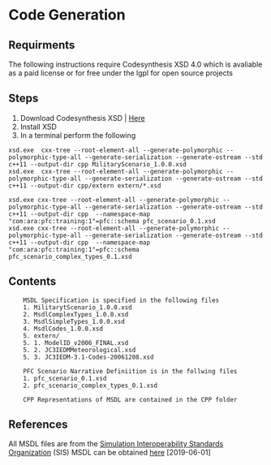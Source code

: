 # Code Generation

## Requirments
The following instructions require Codesynthesis XSD 4.0 which is avaliable as a paid license or for free under the lgpl for open source projects

## Steps

 1. Download Codesynthesis XSD | [Here](https://www.codesynthesis.com/products/xsd/])
 1. Install XSD
 1. In a terminal perform the following
 ```shell
xsd.exe  cxx-tree --root-element-all --generate-polymorphic --polymorphic-type-all --generate-serialization --generate-ostream --std c++11 --output-dir cpp MilitaryScenario_1.0.0.xsd
xsd.exe  cxx-tree --root-element-all --generate-polymorphic --polymorphic-type-all --generate-serialization --generate-ostream --std c++11 --output-dir cpp/extern extern/*.xsd

xsd.exe cxx-tree --root-element-all --generate-polymorphic --polymorphic-type-all --generate-serialization --generate-ostream --std c++11 --output-dir cpp  --namespace-map "com:ara:pfc:training:1"=pfc::schema pfc_scenario_0.1.xsd
xsd.exe cxx-tree --root-element-all --generate-polymorphic --polymorphic-type-all --generate-serialization --generate-ostream --std c++11 --output-dir cpp  --namespace-map "com:ara:pfc:training:1"=pfc::schema pfc_scenario_complex_types_0.1.xsd
```

## Contents
        MSDL Specification is specified in the following files
        1. MilitarytScenario_1.0.0.xsd
        2. MsdlComplexTypes_1.0.0.xsd
        3. MsdlSimpleTypes_1.0.0.xsd
        4. MsdlCodes_1.0.0.xsd
        5. extern/
        5. 1. ModelID_v2006_FINAL.xsd
        5. 2. JC3IEDMMeteorological.xsd
        5. 3. JC3IEDM-3.1-Codes-20061208.xsd

        PFC Scenario Narrative Definiition is in the follwing files
        1. pfc_scenario_0.1.xsd
        2. pfc_scenario_complex_types_0.1.xsd

        CPP Representations of MSDL are contained in the CPP folder

## References
All MSDL files are from the [Simulation Interoperability Standards Organization](https://www.sisostds.org/Schemas.aspx) (SIS)
MSDL can be obtained [here](https://www.sisostds.org/DigitalLibrary.aspx?Command=Core_Download&EntryId=46997) [2019-06-01]
